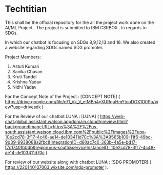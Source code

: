 # Techtitian
This shall be the official repository for the all the project work done on the AI/ML Project . The project is submitted to IBM CSRBOX . In regards to SDGs.

In which our chatbot is focusing on SDGs 8,9,12,13 and 16. We also created a website regarding SDGs named SDG promoter.

Project Members:
1. Astuti Kumari
2. Sanika Chavan
3. Kruti Tandel
4. Krishna Yadav
5. Nidhi Yadav

For the Concept Note of the Project : [CONCEPT NOTE] ( https://drive.google.com/file/d/1_Vk_V_etMBh4yXURquHmYtcoDGX1O0Po/view?usp=drivesdk )

For the Review of our chatbot LUNA : [LUNA] ( https://web-chat.global.assistant.watson.appdomain.cloud/preview.html?backgroundImageURL=https%3A%2F%2Fus-south.assistant.watson.cloud.ibm.com%2Fpublic%2Fimages%2Fupx-10e2cd78-3f17-4c48-ae14-de103411d70c%3A%3A9565b109-11f6-49bc-9d39-9938088a2fbc&integrationID=d60ac7c0-363b-4a5e-bd17-f7c17401b0db&region=us-south&serviceInstanceID=10e2cd78-3f17-4c48-ae14-de103411d70c ).

For review of our website along with chatbot LUNA : [SDG PROMOTER] ( https://220140107003.wixsite.com/sdg-promoter ).

